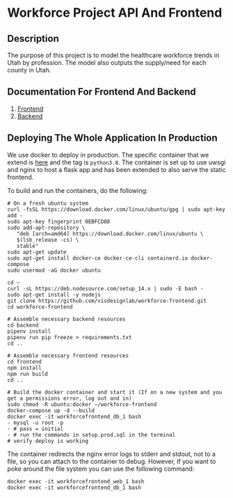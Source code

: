 # Workforce Project API And Frontend

## Description
The purpose of this project is to model the healthcare workforce trends in Utah by profession. The model also outputs the supply/need for each county in Utah.

## Documentation For Frontend And Backend

1. [Frontend](/frontend/README.md)
1. [Backend](/backend/README.md)

## Deploying The Whole Application In Production

We use docker to deploy in production. The specific container that we extend is 
[here](https://github.com/tiangolo/uwsgi-nginx-flask-docker) and the tag is `python3.8`.
The container is set up to use uwsgi and nginx to host a flask app and has been extended
to also serve the static frontend.

To build and run the containers, do the following:

```
# On a fresh ubuntu system
curl -fsSL https://download.docker.com/linux/ubuntu/gpg | sudo apt-key add -
sudo apt-key fingerprint 0EBFCD88
sudo add-apt-repository \
   "deb [arch=amd64] https://download.docker.com/linux/ubuntu \
   $(lsb_release -cs) \
   stable"
sudo apt-get update
sudo apt-get install docker-ce docker-ce-cli containerd.io docker-compose
sudo usermod -aG docker ubuntu

cd ~
curl -sL https://deb.nodesource.com/setup_14.x | sudo -E bash -
sudo apt-get install -y nodejs
git clone https://github.com/visdesignlab/workforce-frontend.git
cd workforce-frontend

# Assemble necessary backend resources
cd backend
pipenv install
pipenv run pip freeze > requirements.txt
cd ..

# Assemble necessary frontend resources
cd frontend
npm install
npm run build
cd ..

# Build the docker container and start it (If on a new system and you get a permissions error, log out and in)
sudo chmod -R ubuntu:docker ~/workforce-frontend
docker-compose up -d --build
docker exec -it workforcefrontend_db_1 bash
- mysql -u root -p
- # pass = initial
- # run the commands in setup.prod.sql in the terminal
# verify deploy is working
```

The container redirects the nginx error logs to stderr and stdout, not to a file, so you 
can attach to the container to debug. However, if you want to poke around the file system
you can use the following command:

```
docker exec -it workforcefrontend_web_1 bash
docker exec -it workforcefrontend_db_1 bash
```
